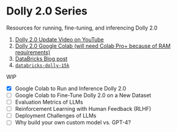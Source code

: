 # Dolly 2.0 Series
Resources for running, fine-tuning, and inferencing Dolly 2.0

1. [Dolly 2.0 Update Video on YouTube](https://www.youtube.com/watch?v=5sNJpRgZh-s&ab_channel=GenerativeAIEntrepreneurs)
2. [Dolly 2.0 Google Colab (will need Colab Pro+ because of RAM requirements)](https://colab.research.google.com/drive/1A8Prplbjr16hy9eGfWd3-r34FOuccB2c?usp=sharing)
3. [DataBricks Blog post](https://www.databricks.com/blog/2023/04/12/dolly-first-open-commercially-viable-instruction-tuned-llm)
4. [`databricks-dolly-15k`](https://github.com/databrickslabs/dolly/tree/master/data)

WIP
- [x] Google Colab to Run and Inference Dolly 2.0
- [ ] Google Colab to Fine-Tune Dolly 2.0 on a New Dataset
- [ ] Evaluation Metrics of LLMs
- [ ] Reinforcement Learning with Human Feedback (RLHF)
- [ ] Deployment Challenges of LLMs
- [ ] Why build your own custom model vs. GPT-4?

